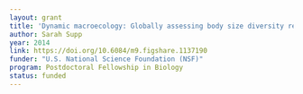 ```yaml
---
layout: grant
title: 'Dynamic macroecology: Globally assessing body size diversity response to environmental change'
author: Sarah Supp
year: 2014
link: https://doi.org/10.6084/m9.figshare.1137190
funder: "U.S. National Science Foundation (NSF)"
program: Postdoctoral Fellowship in Biology
status: funded
---
```


